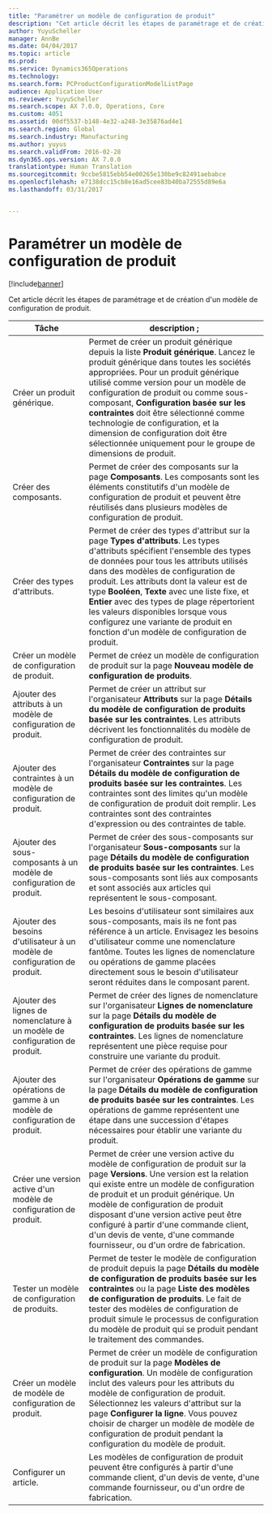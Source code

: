```yaml
---
title: "Paramétrer un modèle de configuration de produit"
description: "Cet article décrit les étapes de paramétrage et de création d&quot;un modèle de configuration de produit."
author: YuyuScheller
manager: AnnBe
ms.date: 04/04/2017
ms.topic: article
ms.prod: 
ms.service: Dynamics365Operations
ms.technology: 
ms.search.form: PCProductConfigurationModelListPage
audience: Application User
ms.reviewer: YuyuScheller
ms.search.scope: AX 7.0.0, Operations, Core
ms.custom: 4051
ms.assetid: 00df5537-b148-4e32-a248-3e35876ad4e1
ms.search.region: Global
ms.search.industry: Manufacturing
ms.author: yuyus
ms.search.validFrom: 2016-02-28
ms.dyn365.ops.version: AX 7.0.0
translationtype: Human Translation
ms.sourcegitcommit: 9ccbe5815ebb54e00265e130be9c82491aebabce
ms.openlocfilehash: e7138dcc15cb8e16ad5cee83b40ba72555d89e6a
ms.lasthandoff: 03/31/2017


---
```


# <a name="set-up-a-product-configuration-model"></a>Paramétrer un modèle de configuration de produit

[!include[banner](../includes/banner.md)]


Cet article décrit les étapes de paramétrage et de création d'un modèle de configuration de produit.

| Tâche                                                        | description ;                                                                                                                                                                                                                                                                                                                                                                                        |
|-------------------------------------------------------------|----------------------------------------------------------------------------------------------------------------------------------------------------------------------------------------------------------------------------------------------------------------------------------------------------------------------------------------------------------------------------------------------------|
| Créer un produit générique.                                    | Permet de créer un produit générique depuis la liste **Produit générique**. Lancez le produit générique dans toutes les sociétés appropriées. Pour un produit générique utilisé comme version pour un modèle de configuration de produit ou comme sous-composant, **Configuration basée sur les contraintes** doit être sélectionné comme technologie de configuration, et la dimension de configuration doit être sélectionnée uniquement pour le groupe de dimensions de produit. |
| Créer des composants.                                          | Permet de créer des composants sur la page **Composants**. Les composants sont les éléments constitutifs d'un modèle de configuration de produit et peuvent être réutilisés dans plusieurs modèles de configuration de produit.                                                                                                                                                                                                                      |
| Créer des types d'attributs.                                     | Permet de créer des types d'attribut sur la page **Types d'attributs**. Les types d'attributs spécifient l'ensemble des types de données pour tous les attributs utilisés dans des modèles de configuration de produit. Les attributs dont la valeur est de type **Booléen**, **Texte** avec une liste fixe, et **Entier** avec des types de plage répertorient les valeurs disponibles lorsque vous configurez une variante de produit en fonction d'un modèle de configuration de produit.       |
| Créer un modèle de configuration de produit.                       | Permet de créez un modèle de configuration de produit sur la page **Nouveau modèle de configuration de produits**.                                                                                                                                                                                                                                                                                                              |
| Ajouter des attributs à un modèle de configuration de produit.            | Permet de créer un attribut sur l'organisateur **Attributs** sur la page **Détails du modèle de configuration de produits basée sur les contraintes**. Les attributs décrivent les fonctionnalités du modèle de configuration de produit.                                                                                                                                                                                                       |
| Ajouter des contraintes à un modèle de configuration de produit.           | Permet de créer des contraintes sur l'organisateur **Contraintes** sur la page **Détails du modèle de configuration de produits basée sur les contraintes**. Les contraintes sont des limites qu'un modèle de configuration de produit doit remplir. Les contraintes sont des contraintes d'expression ou des contraintes de table.                                                                                                                                 |
| Ajouter des sous-composants à un modèle de configuration de produit.         | Permet de créer des sous-composants sur l'organisateur **Sous-composants** sur la page **Détails du modèle de configuration de produits basée sur les contraintes**. Les sous-composants sont liés aux composants et sont associés aux articles qui représentent le sous-composant.                                                                                                                                                                       |
| Ajouter des besoins d'utilisateur à un modèle de configuration de produit.     | Les besoins d'utilisateur sont similaires aux sous-composants, mais ils ne font pas référence à un article. Envisagez les besoins d'utilisateur comme une nomenclature fantôme. Toutes les lignes de nomenclature ou opérations de gamme placées directement sous le besoin d'utilisateur seront réduites dans le composant parent.                                                                                                                       |
| Ajouter des lignes de nomenclature à un modèle de configuration de produit.             | Permet de créer des lignes de nomenclature sur l'organisateur **Lignes de nomenclature** sur la page **Détails du modèle de configuration de produits basée sur les contraintes**. Les lignes de nomenclature représentent une pièce requise pour construire une variante du produit.                                                                                                                                                                                                 |
| Ajouter des opérations de gamme à un modèle de configuration de produit.      | Permet de créer des opérations de gamme sur l'organisateur **Opérations de gamme** sur la page **Détails du modèle de configuration de produits basée sur les contraintes**. Les opérations de gamme représentent une étape dans une succession d'étapes nécessaires pour établir une variante du produit.                                                                                                                                                    |
| Créer une version active d'un modèle de configuration de produit. | Permet de créer une version active du modèle de configuration de produit sur la page **Versions**. Une version est la relation qui existe entre un modèle de configuration de produit et un produit générique. Un modèle de configuration de produit disposant d'une version active peut être configuré à partir d'une commande client, d'un devis de vente, d'une commande fournisseur, ou d'un ordre de fabrication.                                                               |
| Tester un modèle de configuration de produits.                         | Permet de tester le modèle de configuration de produit depuis la page **Détails du modèle de configuration de produits basée sur les contraintes** ou la page **Liste des modèles de configuration de produits**. Le fait de tester des modèles de configuration de produit simule le processus de configuration du modèle de produit qui se produit pendant le traitement des commandes.                                                                                                |
| Créer un modèle de modèle de configuration de produit.                | Permet de créer un modèle de configuration de produit sur la page **Modèles de configuration**. Un modèle de configuration inclut des valeurs pour les attributs du modèle de configuration de produit. Sélectionnez les valeurs d'attribut sur la page **Configurer la ligne**. Vous pouvez choisir de charger un modèle de modèle de configuration de produit pendant la configuration du modèle de produit.                                                   |
| Configurer un article.                                          | Les modèles de configuration de produit peuvent être configurés à partir d'une commande client, d'un devis de vente, d'une commande fournisseur, ou d'un ordre de fabrication.                                                                                                                                                                                                                                                                           |






